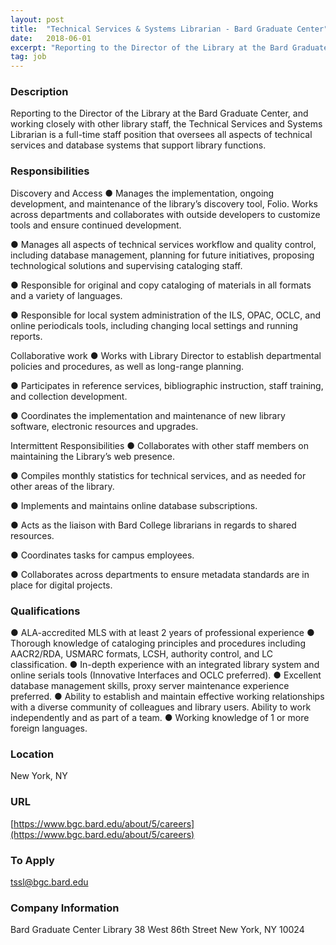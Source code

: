 ```yaml
---
layout: post
title:  "Technical Services & Systems Librarian - Bard Graduate Center"
date:   2018-06-01
excerpt: "Reporting to the Director of the Library at the Bard Graduate Center, and working closely with other library staff, the Technical Services and Systems Librarian is a full-time staff position that oversees all aspects of technical services and database systems that support library functions."
tag: job
---
```


### Description   

Reporting to the Director of the Library at the Bard Graduate Center, and working closely with other library staff, the Technical Services and Systems Librarian is a full-time staff position that oversees all aspects of technical services and database systems that support library functions.


### Responsibilities   

Discovery and Access
●	Manages the implementation, ongoing development, and maintenance of the library’s discovery tool, Folio. Works across departments and collaborates with outside developers to customize tools and ensure continued development.

●	Manages all aspects of technical services workflow and quality control, including database management, planning for future initiatives, proposing technological solutions and supervising cataloging staff.

●	Responsible for original and copy cataloging of materials in all formats and a variety of languages.

●	Responsible for local system administration of the ILS, OPAC, OCLC, and online periodicals tools, including changing local settings and running reports.

Collaborative work
●	Works with Library Director to establish departmental policies and procedures, as well as long-range planning.

●	Participates in reference services, bibliographic instruction, staff training, and collection development.

●	Coordinates the implementation and maintenance of new library software, electronic resources and upgrades.

Intermittent Responsibilities 
●	Collaborates with other staff members on maintaining the Library’s web presence.

●	Compiles monthly statistics for technical services, and as needed for other areas of the library.

●	Implements and maintains online database subscriptions.

●	Acts as the liaison with Bard College librarians in regards to shared resources.

●	Coordinates tasks for campus employees.

●	Collaborates across departments to ensure metadata standards are in place for digital projects.




### Qualifications   

●	ALA-accredited MLS with at least 2 years of professional experience
●	Thorough knowledge of cataloging principles and procedures including AACR2/RDA, USMARC formats, LCSH, authority control, and LC classification.
●	In-depth experience with an integrated library system and online serials tools (Innovative Interfaces and OCLC preferred). 
●	Excellent database management skills, proxy server maintenance experience preferred.
●	Ability to establish and maintain effective working relationships with a diverse community of colleagues and library users. Ability to work independently and as part of a team.
●	Working knowledge of 1 or more foreign languages. 





### Location   

New York, NY


### URL   

[https://www.bgc.bard.edu/about/5/careers](https://www.bgc.bard.edu/about/5/careers)

### To Apply   

tssl@bgc.bard.edu


### Company Information   

Bard Graduate Center Library
38 West 86th Street
New York, NY 10024



